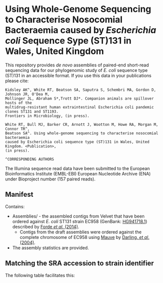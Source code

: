 # Using Whole-Genome Sequencing to Characterise Nosocomial Bacteraemia caused by *Escherichia coli* Sequence Sype (ST)131 in Wales, United Kingdom
This repository provides *de novo* assemblies of paired-end short-read sequencing data for our phylogenomic study of *E. coli* sequence type (ST)131 in an accessible format. If you use this data in your publications please cite:

```
Kidsley AK^, White RT, Beatson SA, Saputra S, Schembri MA, Gordon D, Johnson JR, O'Dea M, 
Mollinger JL, Abraham S*,Trott DJ*. Companion animals are spillover hosts of the 
multidrug-resistant human extraintestinal Escherichia coli pandemic clones ST131 and ST1193.
Frontiers in Microbiology, (in press).

White RT, Bull MJ, Barker CR, Arnott J, Wootton M, Howe RA, Morgan M, Connor TR^,
Beatson SA^. Using whole-genome sequencing to characterise nosocomial bacteraemia 
caused by Escherichia coli sequence type (ST)131 in Wales, United Kingdom. <Publication>,
(in press).

^CORRESPONDING AUTHORS
```

The Illumina sequence read data have been submitted to the European Bioinformatics Institute (EMBL-EBI) European Nucleotide Archive (ENA) under Bioproject number <INSERT> (157 paired reads).

## Manifest
Contains:
- Assemblies/ - the assembled contigs from Velvet that have been ordered against *E. coli* ST131 strain EC958 (GenBank: [HG941718.1](https://www.ncbi.nlm.nih.gov/nuccore/HG941718.1)) described by [Forde *et al.* (2014)](https://www.ncbi.nlm.nih.gov/pmc/articles/PMC4134206/).
  - Contigs from the draft assemblies were ordered against the complete chromosome of EC958 using [Mauve](http://darlinglab.org/mauve/mauve.html) by [Darling, *et al*. (2004)](https://www.ncbi.nlm.nih.gov/pmc/articles/PMC442156/).
- The assembly statistics are provided.

## Matching the SRA accession to strain identifier

The following table facilitates this:

